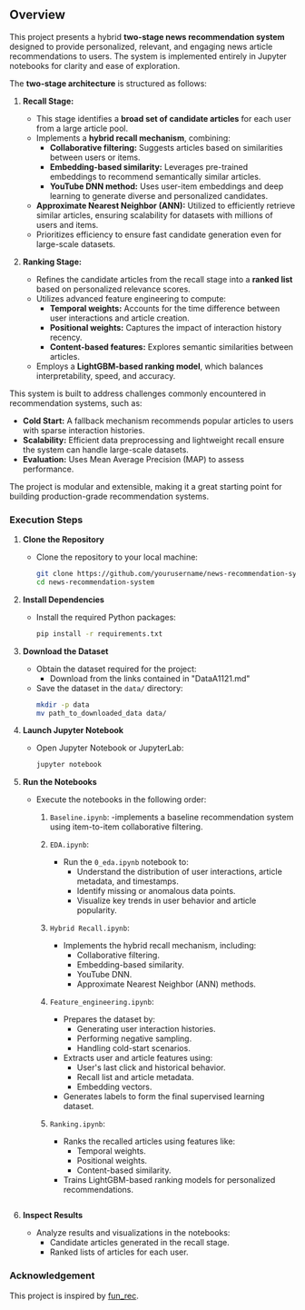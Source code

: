 ## **Overview**

This project presents a hybrid **two-stage news recommendation system** designed to provide personalized, relevant, and engaging news article recommendations to users. The system is implemented entirely in Jupyter notebooks for clarity and ease of exploration.

The **two-stage architecture** is structured as follows:

1. **Recall Stage:**
   - This stage identifies a **broad set of candidate articles** for each user from a large article pool.
   - Implements a **hybrid recall mechanism**, combining:
     - **Collaborative filtering:** Suggests articles based on similarities between users or items.
     - **Embedding-based similarity:** Leverages pre-trained embeddings to recommend semantically similar articles.
     - **YouTube DNN method:** Uses user-item embeddings and deep learning to generate diverse and personalized candidates.
   - **Approximate Nearest Neighbor (ANN):** Utilized to efficiently retrieve similar articles, ensuring scalability for datasets with millions of users and items.
   - Prioritizes efficiency to ensure fast candidate generation even for large-scale datasets.

2. **Ranking Stage:**
   - Refines the candidate articles from the recall stage into a **ranked list** based on personalized relevance scores.
   - Utilizes advanced feature engineering to compute:
     - **Temporal weights:** Accounts for the time difference between user interactions and article creation.
     - **Positional weights:** Captures the impact of interaction history recency.
     - **Content-based features:** Explores semantic similarities between articles.
   - Employs a **LightGBM-based ranking model**, which balances interpretability, speed, and accuracy.

This system is built to address challenges commonly encountered in recommendation systems, such as:
- **Cold Start:** A fallback mechanism recommends popular articles to users with sparse interaction histories.
- **Scalability:** Efficient data preprocessing and lightweight recall ensure the system can handle large-scale datasets.
- **Evaluation:** Uses Mean Average Precision (MAP) to assess performance.

The project is modular and extensible, making it a great starting point for building production-grade recommendation systems.

### **Execution Steps**

1. **Clone the Repository**
   - Clone the repository to your local machine:
     ```bash
     git clone https://github.com/yourusername/news-recommendation-system.git
     cd news-recommendation-system
     ```

2. **Install Dependencies**
   - Install the required Python packages:
     ```bash
     pip install -r requirements.txt
     ```

3. **Download the Dataset**
   - Obtain the dataset required for the project:
     - Download from the links contained in "DataA1121.md"
   - Save the dataset in the `data/` directory:
     ```bash
     mkdir -p data
     mv path_to_downloaded_data data/
     ```

4. **Launch Jupyter Notebook**
   - Open Jupyter Notebook or JupyterLab:
     ```bash
     jupyter notebook
     ```

5. **Run the Notebooks**
   - Execute the notebooks in the following order:
     1. `Baseline.ipynb`:
        -implements a baseline recommendation system using item-to-item collaborative filtering.
     2. `EDA.ipynb`:
        - Run the `0_eda.ipynb` notebook to:
          - Understand the distribution of user interactions, article metadata, and timestamps.
          - Identify missing or anomalous data points.
          - Visualize key trends in user behavior and article popularity.
     3. `Hybrid Recall.ipynb`:
        - Implements the hybrid recall mechanism, including:
          - Collaborative filtering.
          - Embedding-based similarity.
          - YouTube DNN.
          - Approximate Nearest Neighbor (ANN) methods.
     4. `Feature_engineering.ipynb`:
        - Prepares the dataset by:
          - Generating user interaction histories.
          - Performing negative sampling.
          - Handling cold-start scenarios.
        - Extracts user and article features using:
          - User's last click and historical behavior.
          - Recall list and article metadata.
          - Embedding vectors.
        - Generates labels to form the final supervised learning dataset.
   
     5. `Ranking.ipynb`:
        - Ranks the recalled articles using features like:
          - Temporal weights.
          - Positional weights.
          - Content-based similarity.
        - Trains LightGBM-based ranking models for personalized recommendations.
     ```
7. **Inspect Results**
   - Analyze results and visualizations in the notebooks:
     - Candidate articles generated in the recall stage.
     - Ranked lists of articles for each user.

### Acknowledgement
   This project is inspired by [fun_rec](https://github.com/datawhalechina/fun-rec).

